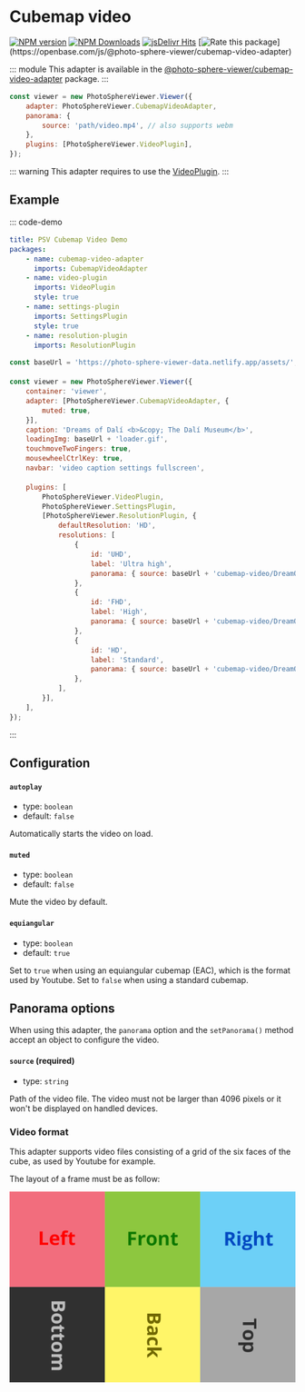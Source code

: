 # Cubemap video

[![NPM version](https://img.shields.io/npm/v/@photo-sphere-viewer/cubemap-video-adapter?logo=npm)](https://www.npmjs.com/package/@photo-sphere-viewer/cubemap-video-adapter)
[![NPM Downloads](https://img.shields.io/npm/dm/@photo-sphere-viewer/cubemap-video-adapter?color=f86036&label=npm&logo=npm)](https://www.npmjs.com/package/@photo-sphere-viewer/cubemap-video-adapter)
[![jsDelivr Hits](https://img.shields.io/jsdelivr/npm/hm/@photo-sphere-viewer/cubemap-video-adapter?color=%23f86036&logo=jsdelivr)](https://www.jsdelivr.com/package/npm/@photo-sphere-viewer/cubemap-video-adapter)
[![Rate this package](https://badges.openbase.com/js/rating/@photo-sphere-viewer/cubemap-video-adapter.svg?)](https://openbase.com/js/@photo-sphere-viewer/cubemap-video-adapter)

::: module
This adapter is available in the [@photo-sphere-viewer/cubemap-video-adapter](https://www.npmjs.com/package/@photo-sphere-viewer/cubemap-video-adapter) package.
:::

```js
const viewer = new PhotoSphereViewer.Viewer({
    adapter: PhotoSphereViewer.CubemapVideoAdapter,
    panorama: {
        source: 'path/video.mp4', // also supports webm
    },
    plugins: [PhotoSphereViewer.VideoPlugin],
});
```

::: warning
This adapter requires to use the [VideoPlugin](../../plugins/video.md).
:::

## Example

::: code-demo

```yaml
title: PSV Cubemap Video Demo
packages:
    - name: cubemap-video-adapter
      imports: CubemapVideoAdapter
    - name: video-plugin
      imports: VideoPlugin
      style: true
    - name: settings-plugin
      imports: SettingsPlugin
      style: true
    - name: resolution-plugin
      imports: ResolutionPlugin
```

```js
const baseUrl = 'https://photo-sphere-viewer-data.netlify.app/assets/';

const viewer = new PhotoSphereViewer.Viewer({
    container: 'viewer',
    adapter: [PhotoSphereViewer.CubemapVideoAdapter, {
        muted: true,
    }],
    caption: 'Dreams of Dalí <b>&copy; The Dalí Museum</b>',
    loadingImg: baseUrl + 'loader.gif',
    touchmoveTwoFingers: true,
    mousewheelCtrlKey: true,
    navbar: 'video caption settings fullscreen',

    plugins: [
        PhotoSphereViewer.VideoPlugin,
        PhotoSphereViewer.SettingsPlugin,
        [PhotoSphereViewer.ResolutionPlugin, {
            defaultResolution: 'HD',
            resolutions: [
                {
                    id: 'UHD',
                    label: 'Ultra high',
                    panorama: { source: baseUrl + 'cubemap-video/DreamOfDali_UHD.webm' },
                },
                {
                    id: 'FHD',
                    label: 'High',
                    panorama: { source: baseUrl + 'cubemap-video/DreamOfDali_FHD.webm' },
                },
                {
                    id: 'HD',
                    label: 'Standard',
                    panorama: { source: baseUrl + 'cubemap-video/DreamOfDali_HD.webm' },
                },
            ],
        }],
    ],
});
```

:::

## Configuration

#### `autoplay`

-   type: `boolean`
-   default: `false`

Automatically starts the video on load.

#### `muted`

-   type: `boolean`
-   default: `false`

Mute the video by default.

#### `equiangular`

-   type: `boolean`
-   default: `true`

Set to `true` when using an equiangular cubemap (EAC), which is the format used by Youtube. Set to `false` when using a standard cubemap.

## Panorama options

When using this adapter, the `panorama` option and the `setPanorama()` method accept an object to configure the video.

#### `source` (required)

-   type: `string`

Path of the video file. The video must not be larger than 4096 pixels or it won't be displayed on handled devices.

### Video format

This adapter supports video files consisting of a grid of the six faces of the cube, as used by Youtube for example.

The layout of a frame must be as follow:

![cubemap-video](../../images/cubemap-video.png)
